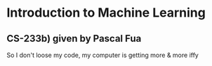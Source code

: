 # Introduction to Machine Learning
## CS-233b) given by Pascal Fua

So I don't loose my code, my computer is getting more & more iffy
